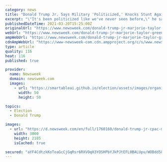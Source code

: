 ```yaml
---
category: news
title: "Donald Trump Jr. Says Military 'Politicized,' Knocks Stunt Against Marjorie Taylor Greene"
excerpt: "\"It's been politicized like we've never seen before,\" he said in a video released Friday. \"They're literally attacking American civilians.\""
publishedDateTime: 2021-03-20T15:25:00Z
originalUrl: "https://www.newsweek.com/donald-trump-jr-marjorie-taylor-greene-guam-national-guard-cookies-politicized-military-1577580"
webUrl: "https://www.newsweek.com/donald-trump-jr-marjorie-taylor-greene-guam-national-guard-cookies-politicized-military-1577580"
ampWebUrl: "https://www.newsweek.com/donald-trump-jr-marjorie-taylor-greene-guam-national-guard-cookies-politicized-military-1577580?amp=1"
cdnAmpWebUrl: "https://www-newsweek-com.cdn.ampproject.org/c/s/www.newsweek.com/donald-trump-jr-marjorie-taylor-greene-guam-national-guard-cookies-politicized-military-1577580?amp=1"
type: article
quality: 116
heat: 116
published: true

provider:
  name: Newsweek
  domain: newsweek.com
  images:
    - url: "https://smartableai.github.io/election/assets/images/organizations/newsweek.com-50x50.jpg"
      width: 50
      height: 50

topics:
  - Election
  - Donald Trump

images:
  - url: "https://d.newsweek.com/en/full/1760160/donald-trump-jr-cpac-military.jpg"
    width: 3000
    height: 2105
    isCached: true

secured: "aYF4CdtzkKoToaGcCjGqRsr6RXVOqH3YOSHPbYJkPJtEFL0BALUpu/WOBdd58LLz8LNcb2fcRAOztXl85/5SzvVKfZ8/ReE0yiazstkkg3wKjzbojFyAutFas4oYp0KiwPdAtcOgVyIbPJ8DowSCKf/hFbWs8YgEAciMdAfcSmurK2BTl0ks2riOX/l/M9oHxyGMtDMu06cZoTbPX2kxhiAKSSroMXH0qqX8tiKkb5n84KtPYB5qIti80R72djH7m24kv+c+7p/5xr4TDJhfzT9bHBUj12SKvNF0DFFgtsUL/reezOeqok/ajSoCPtbXiPLbe2rqkCUUE+3p9qeLHCbHdeJLfZuYY3QWi5LAh1Y=;1xyrIVYzXcwqJgkmL8esAg=="
---
```



